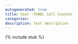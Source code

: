 ```yaml
---
autogenerated: true
title: User ›TUNEL Cell Counter
categories: 
description: test description
---
```

{% include stub %}

